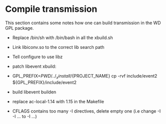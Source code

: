 Compile transmission
====================
This section contains some notes how one can build transmission in the WD GPL package.
* Replace /bin/sh with /bin/bash in all the xbuild.sh
* Link libiconv.so to the correct lib search path
* Tell configure to use libz

* patch libevent xbuild:
* GPL\_PREFIX=$PWD/../_xinstall/${PROJECT_NAME} cp -rvf include/event2 ${GPL\_PREFIX}/include/event2
* build libevent builden

* replace ac-local-1.14 with 1.15 in the Makefile
* CFLAGS contains too many -I directives, delete empty one (i.e change -I -I ... to -I ...) 


